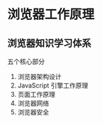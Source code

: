 # 浏览器工作原理  
## 浏览器知识学习体系  
五个核心部分  
1. 浏览器架构设计  
2. JavaScript 引擎工作原理  
3. 页面工作原理  
4. 浏览器网络  
5. 浏览器安全  
